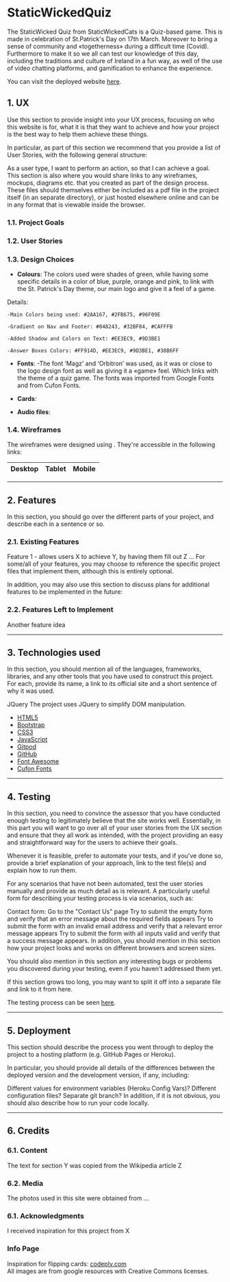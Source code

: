 # StaticWickedQuiz

The StaticWicked Quiz from StaticWickedCats is a Quiz-based game. 
This is made in celebration of St.Patrick's Day on 17th March. Moreover to bring a sense of community and «togetherness» during a difficult time (Covid). 
Furthermore to make it so we all can test our knowledge of this day, including the traditions and culture of Ireland in a fun way, as well of the use of video chatting platforms, and gamification to enhance the experience. 

You can visit the deployed website [here](https://staticwickedquiz.herokuapp.com/get_leaderboard).


## 1. UX

Use this section to provide insight into your UX process, focusing on who this website is for, what it is that they want to achieve and how your project is the best way to help them achieve these things.

In particular, as part of this section we recommend that you provide a list of User Stories, with the following general structure:

As a user type, I want to perform an action, so that I can achieve a goal.
This section is also where you would share links to any wireframes, mockups, diagrams etc. that you created as part of the design process. These files should themselves either be included as a pdf file in the project itself (in an separate directory), or just hosted elsewhere online and can be in any format that is viewable inside the browser.

### 1.1. Project Goals

### 1.2. User Stories

### 1.3. Design Choices

- **Colours**: 
The colors used were shades of green, while having some specific details in a color of blue, purple, orange and pink, to link with the St. Patrick's Day theme, our main logo and give it a feel of a game. 

Details: 

	-Main Colors being used: #2AA167, #2FB675, #96F09E

	-Gradient on Nav and Footer: #048243, #32BF84, #CAFFFB

	-Added Shadow and Colors on Text: #EE3EC9, #9D3BE1

	-Answer Boxes Colors: #FF914D, #EE3EC9, #9D3BE1, #38B6FF

- **Fonts**: 
    -The font ‘Magz’ and ‘Orbitron’  was used, as it was or close to the logo design font as well as giving it a «game» feel. 
    Which links with the theme of a quiz game. The fonts was imported from Google Fonts and from Cufon Fonts.

- **Cards**: 
- **Audio files**:


### 1.4. Wireframes
The wireframes were designed using [](). They're accessible in the following links:

|    Desktop   |    Tablet    |    Mobile    |
|    :----:    |     :----:   |    :----:    |

---

## 2. Features

In this section, you should go over the different parts of your project, and describe each in a sentence or so.

### 2.1. Existing Features
Feature 1 - allows users X to achieve Y, by having them fill out Z
...
For some/all of your features, you may choose to reference the specific project files that implement them, although this is entirely optional.

In addition, you may also use this section to discuss plans for additional features to be implemented in the future:

### 2.2. Features Left to Implement
Another feature idea

---

## 3. Technologies used

In this section, you should mention all of the languages, frameworks, libraries, and any other tools that you have used to construct this project. For each, provide its name, a link to its official site and a short sentence of why it was used.

JQuery
The project uses JQuery to simplify DOM manipulation.

- [HTML5](https://html.com/) 
- [Bootstrap](https://getbootstrap.com/) 
- [CSS3](http://www.css3.info/) 
- [JavaScript](https://www.javascript.com/) 
- [Gitpod](https://gitpod.io/) 
- [GitHub](https://github.com/) 
- [Font Awesome](https://fontawesome.com/) 
- [Cufon Fonts](http://www.cufonfonts.com) 

---

## 4. Testing

In this section, you need to convince the assessor that you have conducted enough testing to legitimately believe that the site works well. Essentially, in this part you will want to go over all of your user stories from the UX section and ensure that they all work as intended, with the project providing an easy and straightforward way for the users to achieve their goals.

Whenever it is feasible, prefer to automate your tests, and if you've done so, provide a brief explanation of your approach, link to the test file(s) and explain how to run them.

For any scenarios that have not been automated, test the user stories manually and provide as much detail as is relevant. A particularly useful form for describing your testing process is via scenarios, such as:

Contact form:
Go to the "Contact Us" page
Try to submit the empty form and verify that an error message about the required fields appears
Try to submit the form with an invalid email address and verify that a relevant error message appears
Try to submit the form with all inputs valid and verify that a success message appears.
In addition, you should mention in this section how your project looks and works on different browsers and screen sizes.

You should also mention in this section any interesting bugs or problems you discovered during your testing, even if you haven't addressed them yet.

If this section grows too long, you may want to split it off into a separate file and link to it from here.


The testing process can be seen [here](TESTING.md).

---

## 5. Deployment

This section should describe the process you went through to deploy the project to a hosting platform (e.g. GitHub Pages or Heroku).

In particular, you should provide all details of the differences between the deployed version and the development version, if any, including:

Different values for environment variables (Heroku Config Vars)?
Different configuration files?
Separate git branch?
In addition, if it is not obvious, you should also describe how to run your code locally.

---

## 6. Credits
### 6.1. Content
The text for section Y was copied from the Wikipedia article Z

### 6.2. Media

The photos used in this site were obtained from ...

### 6.1. Acknowledgments

I received inspiration for this project from X


### Info Page
Inspiration for flipping cards: [codeply.com](https://www.codeply.com/go/roydoXgaLr/bootstrap-4-flip-cards)<br>
All images are from google resources with Creative Commons licenses.


